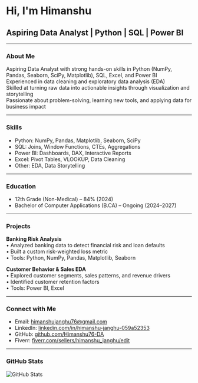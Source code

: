 # Hi, I'm Himanshu
## Aspiring Data Analyst | Python | SQL | Power BI

---

### About Me

Aspiring Data Analyst with strong hands-on skills in Python (NumPy, Pandas, Seaborn, SciPy, Matplotlib), SQL, Excel, and Power BI  
Experienced in data cleaning and exploratory data analysis (EDA)  
Skilled at turning raw data into actionable insights through visualization and storytelling  
Passionate about problem-solving, learning new tools, and applying data for business impact

---

### Skills

- Python: NumPy, Pandas, Matplotlib, Seaborn, SciPy  
- SQL: Joins, Window Functions, CTEs, Aggregations  
- Power BI: Dashboards, DAX, Interactive Reports  
- Excel: Pivot Tables, VLOOKUP, Data Cleaning  
- Other: EDA, Data Storytelling

---

### Education

- 12th Grade (Non-Medical) – 84% (2024)  
- Bachelor of Computer Applications (B.CA) – Ongoing (2024–2027)

---

### Projects

**Banking Risk Analysis**  
• Analyzed banking data to detect financial risk and loan defaults  
• Built a custom risk-weighted loss metric  
• Tools: Python, NumPy, Pandas, Matplotlib, Seaborn  

**Customer Behavior & Sales EDA**  
• Explored customer segments, sales patterns, and revenue drivers  
• Identified customer retention factors  
• Tools: Power BI, Excel  

---

### Connect with Me

- Email: [himanshujanghu76@gmail.com](mailto:himanshujanghu76@gmail.com)  
- LinkedIn: [linkedin.com/in/himanshu-janghu-059a52353](https://www.linkedin.com/in/himanshu-janghu-059a52353/)  
- GitHub: [github.com/Himanshu76-DA](https://github.com/Himanshu76-DA)  
- Fiverr: [fiverr.com/sellers/himanshu_janghu/edit](https://www.fiverr.com/sellers/himanshu_janghu/edit)

---

### GitHub Stats

![GitHub Stats](https://github-readme-stats.vercel.app/api?username=Himanshu76-DA&show_icons=true&theme=default)
